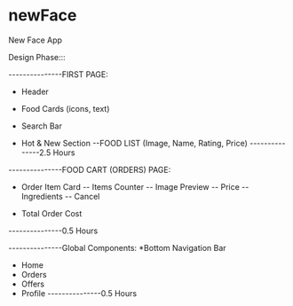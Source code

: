 # newFace

New Face App


Design Phase:::

---------------FIRST PAGE:

- Header
- Food Cards (icons, text)
- Search Bar

- Hot & New Section
--FOOD LIST (Image, Name, Rating, Price)
---------------2.5 Hours

---------------FOOD CART (ORDERS) PAGE:

- Order Item Card
-- Items Counter
-- Image Preview 
-- Price
-- Ingredients 
-- Cancel

- Total Order Cost

---------------0.5 Hours


---------------Global Components:
*Bottom Navigation Bar
- Home
- Orders
- Offers
- Profile
---------------0.5 Hours
